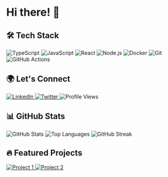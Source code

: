 # Hi there! 👋

## 🛠️ Tech Stack
<p align="left">
  <img src="https://img.shields.io/badge/TypeScript-3178C6?style=for-the-badge&logo=typescript&logoColor=white" alt="TypeScript" />
  <img src="https://img.shields.io/badge/JavaScript-F7DF1E?style=for-the-badge&logo=javascript&logoColor=black" alt="JavaScript" />
  <img src="https://img.shields.io/badge/React-61DAFB?style=for-the-badge&logo=react&logoColor=black" alt="React" />
  <img src="https://img.shields.io/badge/Node.js-339933?style=for-the-badge&logo=nodedotjs&logoColor=white" alt="Node.js" />
  <img src="https://img.shields.io/badge/Docker-2496ED?style=for-the-badge&logo=docker&logoColor=white" alt="Docker" />
  <img src="https://img.shields.io/badge/Git-F05032?style=for-the-badge&logo=git&logoColor=white" alt="Git" />
  <img src="https://img.shields.io/badge/GitHub_Actions-2088FF?style=for-the-badge&logo=github-actions&logoColor=white" alt="GitHub Actions" />
</p>

## 🌍 Let's Connect
<p align="left">
  <a href="https://linkedin.com/in/yourusername">
    <img src="https://img.shields.io/badge/LinkedIn-0A66C2?style=for-the-badge&logo=linkedin&logoColor=white" alt="LinkedIn" />
  </a>
  <a href="https://twitter.com/yourusername">
    <img src="https://img.shields.io/badge/Twitter-1DA1F2?style=for-the-badge&logo=twitter&logoColor=white" alt="Twitter" />
  </a>
  <img src="https://komarev.com/ghpvc/?username=your-username&style=for-the-badge&color=brightgreen" alt="Profile Views" />
</p>

## 📊 GitHub Stats
<p align="left">
  <img src="https://github-readme-stats.vercel.app/api?username=your-username&show_icons=true&theme=radical" alt="GitHub Stats" />
  <img src="https://github-readme-stats.vercel.app/api/top-langs/?username=your-username&layout=compact&theme=radical" alt="Top Languages" />
  <img src="https://streak-stats.demolab.com/?user=your-username&theme=radical" alt="GitHub Streak" />
</p>

## 🔥 Featured Projects
<p align="left">
  <a href="https://github.com/your-username/project1">
    <img src="https://github-readme-stats.vercel.app/api/pin/?username=your-username&repo=project1&theme=radical" alt="Project 1" />
  </a>
  <a href="https://github.com/your-username/project2">
    <img src="https://github-readme-stats.vercel.app/api/pin/?username=your-username&repo=project2&theme=radical" alt="Project 2" />
  </a>
</p>
